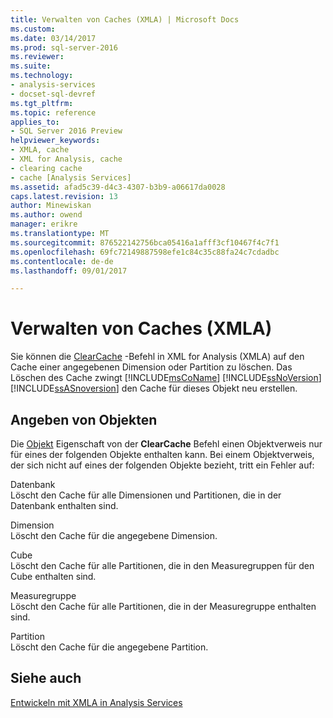 ```yaml
---
title: Verwalten von Caches (XMLA) | Microsoft Docs
ms.custom: 
ms.date: 03/14/2017
ms.prod: sql-server-2016
ms.reviewer: 
ms.suite: 
ms.technology:
- analysis-services
- docset-sql-devref
ms.tgt_pltfrm: 
ms.topic: reference
applies_to:
- SQL Server 2016 Preview
helpviewer_keywords:
- XMLA, cache
- XML for Analysis, cache
- clearing cache
- cache [Analysis Services]
ms.assetid: afad5c39-d4c3-4307-b3b9-a06617da0028
caps.latest.revision: 13
author: Minewiskan
ms.author: owend
manager: erikre
ms.translationtype: MT
ms.sourcegitcommit: 876522142756bca05416a1afff3cf10467f4c7f1
ms.openlocfilehash: 69fc72149887598efe1c84c35c88fa24c7cdadbc
ms.contentlocale: de-de
ms.lasthandoff: 09/01/2017

---
```

# <a name="managing-caches-xmla"></a>Verwalten von Caches (XMLA)
  Sie können die [ClearCache](../../analysis-services/xmla/xml-elements-commands/clearcache-element-xmla.md) -Befehl in XML for Analysis (XMLA) auf den Cache einer angegebenen Dimension oder Partition zu löschen. Das Löschen des Cache zwingt [!INCLUDE[msCoName](../../includes/msconame-md.md)] [!INCLUDE[ssNoVersion](../../includes/ssnoversion-md.md)] [!INCLUDE[ssASnoversion](../../includes/ssasnoversion-md.md)] den Cache für dieses Objekt neu erstellen.  
  
## <a name="specifying-objects"></a>Angeben von Objekten  
 Die [Objekt](../../analysis-services/xmla/xml-elements-properties/object-element-xmla.md) Eigenschaft von der **ClearCache** Befehl einen Objektverweis nur für eines der folgenden Objekte enthalten kann. Bei einem Objektverweis, der sich nicht auf eines der folgenden Objekte bezieht, tritt ein Fehler auf:  
  
 Datenbank  
 Löscht den Cache für alle Dimensionen und Partitionen, die in der Datenbank enthalten sind.  
  
 Dimension  
 Löscht den Cache für die angegebene Dimension.  
  
 Cube  
 Löscht den Cache für alle Partitionen, die in den Measuregruppen für den Cube enthalten sind.  
  
 Measuregruppe  
 Löscht den Cache für alle Partitionen, die in der Measuregruppe enthalten sind.  
  
 Partition  
 Löscht den Cache für die angegebene Partition.  
  
## <a name="see-also"></a>Siehe auch  
 [Entwickeln mit XMLA in Analysis Services](../../analysis-services/multidimensional-models-scripting-language-assl-xmla/developing-with-xmla-in-analysis-services.md)  
  
  
